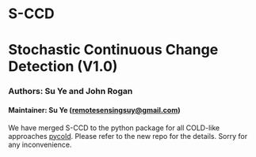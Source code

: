 # S-CCD

# Stochastic Continuous Change Detection (V1.0)
### Authors: Su Ye and John Rogan
#### Maintainer: Su Ye (remotesensingsuy@gmail.com)
We have merged S-CCD to the python package for all COLD-like approaches [pycold](https://github.com/GERSL/pycold). Please refer to the new repo for the details. Sorry for any inconvenience. 
